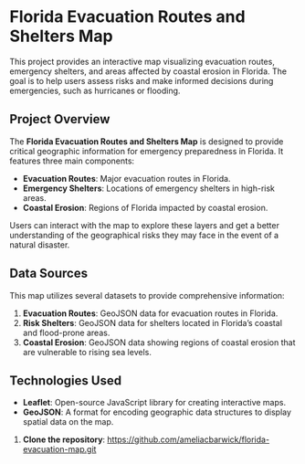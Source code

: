 # Florida Evacuation Routes and Shelters Map

This project provides an interactive map visualizing evacuation routes, emergency shelters, and areas affected by coastal erosion in Florida. The goal is to help users assess risks and make informed decisions during emergencies, such as hurricanes or flooding.

## Project Overview

The **Florida Evacuation Routes and Shelters Map** is designed to provide critical geographic information for emergency preparedness in Florida. It features three main components:

- **Evacuation Routes**: Major evacuation routes in Florida.
- **Emergency Shelters**: Locations of emergency shelters in high-risk areas.
- **Coastal Erosion**: Regions of Florida impacted by coastal erosion.

Users can interact with the map to explore these layers and get a better understanding of the geographical risks they may face in the event of a natural disaster.

## Data Sources

This map utilizes several datasets to provide comprehensive information:

1. **Evacuation Routes**: GeoJSON data for evacuation routes in Florida.
2. **Risk Shelters**: GeoJSON data for shelters located in Florida’s coastal and flood-prone areas.
3. **Coastal Erosion**: GeoJSON data showing regions of coastal erosion that are vulnerable to rising sea levels.

## Technologies Used

- **Leaflet**: Open-source JavaScript library for creating interactive maps.
- **GeoJSON**: A format for encoding geographic data structures to display spatial data on the map.


1. **Clone the repository**:
   https://github.com/ameliacbarwick/florida-evacuation-map.git 

